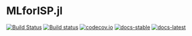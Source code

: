 # MLforISP.jl

[![Build Status](https://travis-ci.org/nchaudhr/MLforISP.jl.svg?branch=master)](https://travis-ci.org/nchaudhr/MLforISP.jl)
[![Build status](https://ci.appveyor.com/api/projects/status/ap5vj49t0tiauvx6?svg=true)](https://ci.appveyor.com/project/nchaudhr/mlforisp-jl)
[![codecov.io](http://codecov.io/github/nchaudhr/MLforISP.jl/coverage.svg?branch=master)](http://codecov.io/github/nchaudhr/MLforISP.jl?branch=master)
[![docs-stable](https://img.shields.io/badge/docs-stable-blue.svg)](https://nchaudhr.github.io/MLforISP.jl/stable)
[![docs-latest](https://img.shields.io/badge/docs-latest-blue.svg)](https://nchaudhr.github.io/MLforISP.jl/latest)
